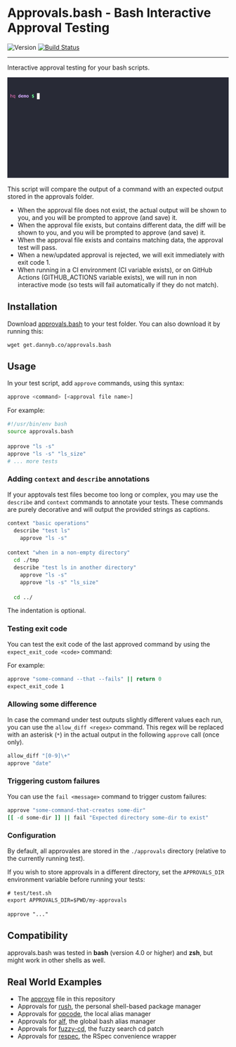 # Approvals.bash - Bash Interactive Approval Testing

![Version](https://img.shields.io/badge/version-0.4.0-blue.svg)
[![Build Status](https://github.com/DannyBen/approvals.bash/workflows/Test/badge.svg)](https://github.com/DannyBen/approvals.bash/actions?query=workflow%3ATest)

---

Interactive approval testing for your bash scripts.

![demo](demo/cast.gif)

This script will compare the output of a command with an expected output
stored in the approvals folder.

- When the approval file does not exist, the actual output will be shown to
  you, and you will be prompted to approve (and save) it.
- When the approval file exists, but contains different data, the diff will
  be shown to you, and you will be prompted to approve (and save) it.
- When the approval file exists and contains matching data, the approval
  test will pass.
- When a new/updated approval is rejected, we will exit immediately with
  exit code 1.
- When running in a CI environment (CI variable exists), or on GitHub
  Actions (GITHUB_ACTIONS variable exists), we will run in non interactive
  mode (so tests will fail automatically if they do not match).


## Installation

Download [approvals.bash](approvals.bash) to your test folder. You can also
download it by running this:

```shell
wget get.dannyb.co/approvals.bash
```

## Usage

In your test script, add `approve` commands, using this syntax:

```bash
approve <command> [<approval file name>]
```

For example:

```bash
#!/usr/bin/env bash
source approvals.bash

approve "ls -s"
approve "ls -s" "ls_size"
# ... more tests
```


### Adding `context` and `describe` annotations

If your apptovals test files become too long or complex, you may use the
`describe` and `context` commands to annotate your tests. These commands are
purely decorative and will output the provided strings as captions.

```bash
context "basic operations"
  describe "test ls"
    approve "ls -s"

context "when in a non-empty directory"
  cd ./tmp
  describe "test ls in another directory"
    approve "ls -s"
    approve "ls -s" "ls_size"
  
  cd ../
```

The indentation is optional.


### Testing exit code

You can test the exit code of the last approved command by using the
`expect_exit_code <code>` command:

For example:

```bash
approve "some-command --that --fails" || return 0
expect_exit_code 1
```


### Allowing some difference

In case the command under test outputs slightly different values each run,
you can use the `allow_diff <regex>` command. This regex will be replaced
with an asterisk (`*`) in the actual output in the following `approve` call
(once only).

```bash
allow_diff "[0-9]\+"
approve "date"
```

### Triggering custom failures

You can use the `fail <message>` command to trigger custom failures:

```bash
approve "some-command-that-creates some-dir"
[[ -d some-dir ]] || fail "Expected directory some-dir to exist"
```


### Configuration

By default, all approvales are stored in the `./approvals` directory
(relative to the currently running test).

If you wish to store approvals in a different directory, set the
`APPROVALS_DIR` environment variable before running your tests:

```shell
# test/test.sh
export APPROVALS_DIR=$PWD/my-approvals

approve "..."
```


## Compatibility

approvals.bash was tested in **bash** (version 4.0 or higher) and **zsh**,
but might work in other shells as well.


## Real World Examples

- The [approve][approve] file in this repository
- Approvals for [rush][rush-example], the personal shell-based package manager
- Approvals for [opcode][opcode-example], the local alias manager
- Approvals for [alf][alf-example], the global bash alias manager
- Approvals for [fuzzy-cd][fuzzy-cd-example], the fuzzy search cd patch
- Approvals for [respec][respec-example], the RSpec convenience wrapper


[rush-example]: https://github.com/DannyBen/rush-cli/blob/master/test/approve
[opcode-example]: https://github.com/DannyBen/opcode/tree/master/test
[alf-example]: https://github.com/DannyBen/alf/tree/master/test
[fuzzy-cd-example]: https://github.com/DannyBen/fuzzy-cd/tree/master/test/approve
[respec-example]: https://github.com/DannyBen/respec/tree/master/test/approve
[approve]: https://github.com/DannyBen/approvals.bash/blob/master/test/approve
